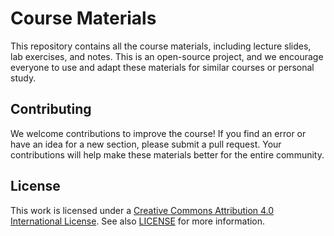 # Course Materials

This repository contains all the course materials, including lecture slides, lab exercises, and notes. This is an open-source project, and we encourage everyone to use and adapt these materials for similar courses or personal study.

## Contributing

We welcome contributions to improve the course! If you find an error or have an idea for a new section, please submit a pull request. Your contributions will help make these materials better for the entire community.

## License

This work is licensed under a [Creative Commons Attribution 4.0 International License](http://creativecommons.org/licenses/by/4.0/). See also [LICENSE](LICENSE.txt) for more information.
